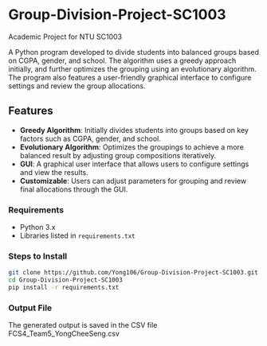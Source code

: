 # Group-Division-Project-SC1003
Academic Project for NTU SC1003

A Python program developed to divide students into balanced groups based on CGPA, gender, and school. The algorithm uses a greedy approach initially, and further optimizes the grouping using an evolutionary algorithm. The program also features a user-friendly graphical interface to configure settings and review the group allocations.

## Features

- **Greedy Algorithm**: Initially divides students into groups based on key factors such as CGPA, gender, and school.
- **Evolutionary Algorithm**: Optimizes the groupings to achieve a more balanced result by adjusting group compositions iteratively.
- **GUI**: A graphical user interface that allows users to configure settings and view the results.
- **Customizable**: Users can adjust parameters for grouping and review final allocations through the GUI.

### Requirements
- Python 3.x
- Libraries listed in `requirements.txt`

### Steps to Install
```bash
git clone https://github.com/Yong106/Group-Division-Project-SC1003.git
cd Group-Division-Project-SC1003
pip install -r requirements.txt
```

### Output File
The generated output is saved in the CSV file FCS4_Team5_YongCheeSeng.csv
